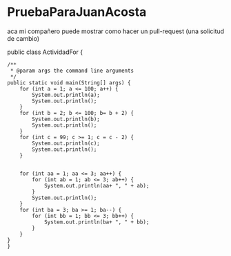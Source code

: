 # PruebaParaJuanAcosta
aca mi compañero puede mostrar como hacer un pull-request (una solicitud de cambio)


public class ActividadFor {

    /**
     * @param args the command line arguments
     */
    public static void main(String[] args) {
        for (int a = 1; a <= 100; a++) {
            System.out.println(a);
            System.out.println();
        }
        for (int b = 2; b <= 100; b= b + 2) {
            System.out.println(b);
            System.out.println();
        }
        for (int c = 99; c >= 1; c = c - 2) {
            System.out.println(c);
            System.out.println();
        }
        
        
        for (int aa = 1; aa <= 3; aa++) {
            for (int ab = 1; ab <= 3; ab++) {
                System.out.println(aa+ ", " + ab);
            }
            System.out.println();
        }
        for (int ba = 3; ba >= 1; ba--) {
            for (int bb = 1; bb <= 3; bb++) {
                System.out.println(ba+ ", " + bb);
            }
        }
    }
    }
